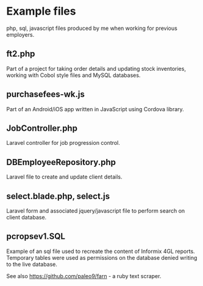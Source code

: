 # Example files
php, sql, javascript files produced by me when working for previous employers.

## ft2.php
Part of a project for taking order details and updating stock inventories, working with Cobol style files and MySQL databases.

## purchasefees-wk.js
Part of an Android/iOS app written in JavaScript using Cordova library.
 
## JobController.php
Laravel controller for job progression control.

## DBEmployeeRepository.php
Laravel file to create and update client details.

## select.blade.php, select.js
Laravel form and associated jquery/javascript file to perform search on client database.

## pcropsev1.SQL
Example of an sql file used to recreate the content of Informix 4GL reports.
Temporary tables were used as permissions on the database denied writing to the live database.

See also https://github.com/paleo9/farn - a ruby text scraper.
